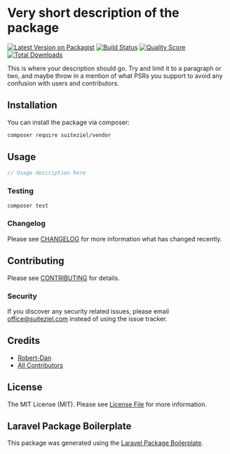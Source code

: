# Very short description of the package

[![Latest Version on Packagist](https://img.shields.io/packagist/v/suiteziel/vendor.svg?style=flat-square)](https://packagist.org/packages/suiteziel/vendor)
[![Build Status](https://img.shields.io/travis/suiteziel/vendor/master.svg?style=flat-square)](https://travis-ci.org/suiteziel/vendor)
[![Quality Score](https://img.shields.io/scrutinizer/g/suiteziel/vendor.svg?style=flat-square)](https://scrutinizer-ci.com/g/suiteziel/vendor)
[![Total Downloads](https://img.shields.io/packagist/dt/suiteziel/vendor.svg?style=flat-square)](https://packagist.org/packages/suiteziel/vendor)

This is where your description should go. Try and limit it to a paragraph or two, and maybe throw in a mention of what PSRs you support to avoid any confusion with users and contributors.

## Installation

You can install the package via composer:

```bash
composer require suiteziel/vendor
```

## Usage

``` php
// Usage description here
```

### Testing

``` bash
composer test
```

### Changelog

Please see [CHANGELOG](CHANGELOG.md) for more information what has changed recently.

## Contributing

Please see [CONTRIBUTING](CONTRIBUTING.md) for details.

### Security

If you discover any security related issues, please email office@suiteziel.com instead of using the issue tracker.

## Credits

- [Robert-Dan](https://github.com/suiteziel)
- [All Contributors](../../contributors)

## License

The MIT License (MIT). Please see [License File](LICENSE.md) for more information.

## Laravel Package Boilerplate

This package was generated using the [Laravel Package Boilerplate](https://laravelpackageboilerplate.com).